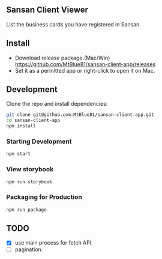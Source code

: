 ## Sansan Client Viewer
List the business cards you have registered in Sansan. 

## Install
- Download release package.(Mac/Win)  
  https://github.com/MtBlue81/sansan-client-app/releases
- Set it as a permitted app or right-click to open it on Mac.

## Development
Clone the repo and install dependencies:

```bash
git clone git@github.com:MtBlue81/sansan-client-app.git
cd sansan-client-app
npm install
```

### Starting Development

```bash
npm start
```

### View storybook

```bash
npm run storybook
```

### Packaging for Production

```bash
npm run package
```

## TODO
- [x] use main process for fetch API.
- [ ] pagination.
